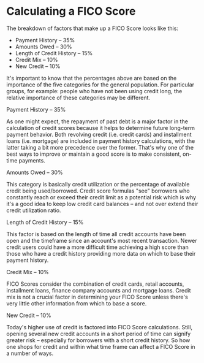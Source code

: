 ---
---

# Calculating a FICO Score

The breakdown of factors that make up a FICO Score looks like this:

<ul type="">
    <li>Payment History – 35%</li>
    <li>Amounts Owed – 30%</li>
    <li>Length of Credit History – 15%</li>
    <li>Credit Mix – 10%</li>
    <li>New Credit – 10%</li>
</ul>

It's important to know that the percentages above are based on the importance of the five categories for the general population. For particular groups, for example: people who have not been using credit long, the relative importance of these categories may be different.

Payment History – 35%

As one might expect, the repayment of past debt is a major factor in the calculation of credit scores because it helps to determine future long-term payment behavior. Both revolving credit (i.e. credit cards) and installment loans (i.e. mortgage) are included in payment history calculations, with the latter taking a bit more precedence over the former. That's why one of the best ways to improve or maintain a good score is to make consistent, on-time payments.

Amounts Owed – 30%

This category is basically credit utilization or the percentage of available credit being used/borrowed. Credit score formulas "see" borrowers who constantly reach or exceed their credit limit as a potential risk which is why it's a good idea to keep low credit card balances – and not over extend their credit utilization ratio.

Length of Credit History – 15%

This factor is based on the length of time all credit accounts have been open and the timeframe since an account's most recent transaction. Newer credit users could have a more difficult time achieving a high score than those who have a credit history providing more data on which to base their payment history.

Credit Mix – 10%

FICO Scores consider the combination of credit cards, retail accounts, installment loans, finance company accounts and mortgage loans. Credit mix is not a crucial factor in determining your FICO Score unless there's very little other information from which to base a score.

New Credit – 10%

Today's higher use of credit is factored into FICO Score calculations. Still, opening several new credit accounts in a short period of time can signify greater risk – especially for borrowers with a short credit history. So how one shops for credit and within what time frame can affect a FICO Score in a number of ways.
